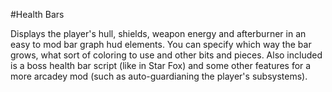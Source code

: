 #Health Bars

Displays the player's hull, shields, weapon energy and afterburner in an easy to mod bar graph hud elements. You can specify which way the bar grows, what sort of coloring to use and other bits and pieces. Also included is a boss health bar script (like in Star Fox) and some other features for a more arcadey mod (such as auto-guardianing the player's subsystems).